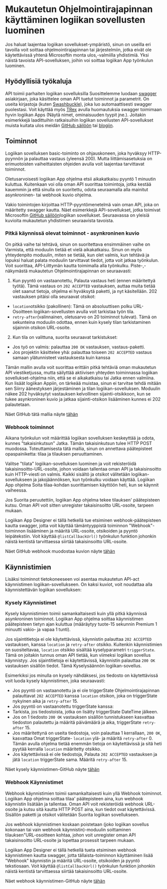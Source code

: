 <properties 
    pageTitle="Luo Ohjelmointirajapinnan logiikan sovellukset" 
    description="Mukautetun Ohjelmointirajapinnan käyttäminen logiikan sovellusten luominen" 
    authors="jeffhollan" 
    manager="dwrede" 
    editor="" 
    services="logic-apps" 
    documentationCenter=""/>

<tags
    ms.service="logic-apps"
    ms.workload="integration"
    ms.tgt_pltfrm="na"
    ms.devlang="na" 
    ms.topic="article"
    ms.date="10/18/2016"
    ms.author="jehollan"/>
    
# <a name="creating-a-custom-api-to-use-with-logic-apps"></a>Mukautetun Ohjelmointirajapinnan käyttäminen logiikan sovellusten luominen

Jos haluat laajentaa logiikan sovellukset-ympäristö, sinun on useilla eri tavoilla voit soittaa ohjelmointirajapinnan tai järjestelmiin, jotka eivät ole käytettävissä yhtenä Microsoftin monta ulos,-valmiilla yhdistimiä.  Yksi näistä tavoista API-sovelluksen, joihin voi soittaa logiikan App työnkulun luominen.

## <a name="helpful-tools"></a>Hyödyllisiä työkaluja

API toimii parhaiten logiikan sovelluksilla Suosittelemme luodaan [swagger](http://swagger.io) asiakirjaan, joka käsittelee oman API tuetut toiminnot ja parametrit.  On useita kirjastoja (kuten [Swashbuckle](https://github.com/domaindrivendev/Swashbuckle)), joka luo automaattisesti swagger puolestasi.  Voit käyttää myös [TRex](https://github.com/nihaue/TRex) avulla huomautuksia swagger toimimaan hyvin logiikan Apps (Näytä nimet, ominaisuuden tyypit jne.).  Joitakin esimerkkejä laadittuihin ratkaisuihin logiikan sovellusten API-sovellukset muista kuitata ulos meidän [GitHub säilöön](http://github.com/logicappsio) tai [blogiin](http://aka.ms/logicappsblog).

## <a name="actions"></a>Toiminnot

Logiikan sovelluksen basic-toiminto on ohjauskoneen, joka hyväksyy HTTP-pyynnön ja palauttaa vastaus (yleensä 200).  Mutta liittämisasetuksia on erimuotoisten vaiheittaisten ohjeiden avulla voit laajentaa tarvittavat toiminnot.

Oletusarvoisesti logiikan App ohjelma etsii aikakatkaisu pyyntö 1 minuutin kuluttua.  Kuitenkaan voi olla oman API suorittaa toimintoja, jotka kestää kauemmin ja että sinulla on suoritettu, odota seuraamalla alla mainitut asynkroninen- tai webhook kuvio ohjelma.

Vakio toimintojen kirjoittaa HTTP-pyyntömenetelmä vain oman API, joka on määritetty swagger kautta.  Näet esimerkkejä API-sovellukset, jotka toimivat Microsoftin [GitHub säilöön](https://github.com/logicappsio)logiikan sovellukset.  Seuraavassa on yleisiä kuvioita mukautetun yhdistimen seuraavista tavoista.

### <a name="long-running-actions---async-pattern"></a>Pitkä käynnissä olevat toiminnot - asynkroninen kuvio

On pitkä vaihe tai tehtävä, sinun on suoritettava ensimmäinen vaihe on Varmista, että moduulin tietää et vielä aikakatkaisu. Sinun on myös yhteydenpito moduulin, miten se tietää, kun olet valmis, kun tehtävä ja lopuksi haluat palata moduulin tarvittavat tiedot, jotta voit jatkaa työnkulun. Voit suorittaa, API-Liittymän kautta toimimalla alla työnkulku. Piste-,-näkymästä mukautetun Ohjelmointirajapinnan on seuraavasti:

1. Kun pyyntö on vastaanotettu, Palauta vastaus heti (ennen määritettyä työtä). Tämä vastaus on `202 ACCEPTED` vastauksen, auttaa muita tietää olet saanut tietoja, ohjelma ei hyväksytä paketti, ja nyt käsitellään. 202 vastauksen pitäisi olla seuraavat otsikot: 
 * `location`otsikko (pakollinen): Tämä on absoluuttisen polku URL-Osoitteen logiikan-sovellusten avulla voit tarkistaa työn tila.
 * `retry-after`(valinnainen, oletusarvo on 20 toiminnot tulevat). Tämä on sekunteina moduulin odottaa, ennen kuin kysely tilan tarkistaminen sijainnin otsikon URL-osoite.

2. Kun tila on valittuna, suorita seuraavat tarkistukset: 
 * Jos työ on valmis: palauttaa `200 OK` vastauksen, vastaus-paketti.
 * Jos projektin käsittelee yhä: palauttaa toiseen `202 ACCEPTED` vastaus samaan ylätunnisteet vastauksesta kuin kanssa

Tämän mallin avulla voit suorittaa erittäin pitkä tehtäviä oman mukautetun API viestiketjussa, mutta säilyttää aktiivisen yhteyden toiminnassa logiikan sovellukset-ohjelma niin, että se ei aikakatkaisu tai Jatka ennen valmiina. Kun lisäät logiikan Appiin, on tärkeää muistaa, sinun ei tarvitse tehdä mitään sen Siirry äänestyksen järjestäminen ja tilan logiikan-sovelluksen. Moduulin näkee 202 hyväksytyt vastauksen kelvollinen sijainti-otsikkoon, kun se tukee asynkroninen kuvio ja jatkaa sijainti-otsikon lisääminen kunnes ei 202 palautetaan.

Näet GitHub tätä mallia näyte [tähän](https://github.com/jeffhollan/LogicAppsAsyncResponseSample)

### <a name="webhook-actions"></a>Webhook toiminnot

Aikana työnkulun voit määrittää logiikan sovelluksen keskeyttää ja odota, kunnes "takaisinkutsun" Jatka.  Tämän takaisinkutsun tulee HTTP POST muodossa.  Toteuttamisesta tätä mallia, sinun on annettava päätepisteet opaspainiketta: tilaa ja tilauksen peruuttaminen.

Valitse "tilata" logiikan-sovelluksen luominen ja voit rekisteröidä takaisinsoitto-URL-osoite, johon voidaan tallentaa oman API ja takaisinsoitto kuin HTTP-viesti on valmis.  Kaikki sisältö ja otsikot välitetään logiikan-sovellukseen ja jakojäännöksen, kun työnkulku voidaan käyttää.  Logiikan App ohjelma Soita tilaa-kohdan suorittamisen käyttöön heti, kun se käynnit vaiheessa.

Jos Suorita peruutettiin, logiikan App ohjelma tekee tilauksen' päätepisteen kutsu.  Oman API voit sitten unregister takaisinsoitto URL-osoite, tarpeen mukaan.

Logiikan App Designer ei tällä hetkellä tue etsiminen webhook-päätepisteen kautta swagger, jotta voit käyttää tämäntyyppistä toiminnon "Webhook"-toiminnon lisääminen ja määritä URL-osoite, otsikoiden ja pyyntö leipätekstiin.  Voit käyttää `@listCallbackUrl()` työnkulun funktion johonkin näistä kentistä tarvittaessa siirtää takaisinsoitto URL-osoite.

Näet GitHub webhook muodostaa kuvion näyte [tähän](https://github.com/jeffhollan/LogicAppTriggersExample/blob/master/LogicAppTriggers/Controllers/WebhookTriggerController.cs)

## <a name="triggers"></a>Käynnistimien

Lisäksi toiminnot tietokoneeseen voi asentaa mukautetun API-act käynnistimen logiikan-sovellukseen.  On kaksi kuviot, voit noudattaa alla käynnistettävän logiikan sovelluksen:

### <a name="polling-triggers"></a>Kysely Käynnistimet

Kysely käynnistimien toimii samankaltaisesti kuin yllä pitkä käynnissä asynkroninen toiminnot.  Logiikan App ohjelma soittaa käynnistimen päätepisteen tietyn ajan kuluttua (määräytyy tuote-15 sekunnin Premium 1 minuutti vakio- ja vapaa 1 tunti).

Jos sijaintitietoja ei ole käytettävissä, käynnistin palauttaa `202 ACCEPTED` vastauksen, kanssa `location` ja `retry-after` otsikko.  Kuitenkin käynnistimien on suositeltavaa, `location` otsikko sisältää kyselyparametri `triggerState`.  Tämä on joitakin tunnus oman API tietää, kun viimeksi logiikan sovellus käynnistyy.  Jos sijaintitietoja ei käytettävissä, käynnistin palauttaa `200 OK` vastauksen sisällön tiedot.  Tämä Kyselysäännön logiikan-sovellus.

Esimerkiksi jos minulla on kysely nähdäksesi, jos tiedosto on käytettävissä voit luoda kysely käynnistimen, joka seuraavasti:

* Jos pyyntö on vastaanotettu ja ei ole triggerState Ohjelmointirajapinnan palauttavat `202 ACCEPTED` kanssa `location` otsikon, joka on triggerState nykyinen aika ja `retry-after` 15.
* Jos pyyntö on vastaanotettu triggerState kanssa:
 * Tarkista, jos tiedostoista, jotka on lisätty triggerState DateTime jälkeen. 
  * Jos on 1 tiedosto `200 OK` vastauksen sisällön tunnistukseen kasvattaa tiedoston palautettu ja määritä päivämäärä ja aika, triggerState `retry-after` 15.
  * Jos määritettynä on useita tiedostoja, voin palauttaa 1 kerrallaan, `200 OK`, kasvattaa Omat triggerState- `location` ylä- ja määritä `retry-after` 0.  Tämän avulla ohjelma tietää enemmän tietoja on käytettävissä ja sitä heti pyytää kerralla `location` määritetty otsikko.
  * Jos käytettävissä ei ole tiedostoja, Palauta `202 ACCEPTED` vastauksen ja jätä `location` triggerState sama.  Määritä `retry-after` 15.

Näet kysely käynnistimen-GitHub näyte [tähän](https://github.com/jeffhollan/LogicAppTriggersExample/tree/master/LogicAppTriggers)

### <a name="webhook-triggers"></a>Webhook Käynnistimet

Webhook käynnistimien toimii samankaltaisesti kuin yllä Webhook toiminnot.  Logiikan App ohjelma soittaa tilaa' päätepisteen aina, kun webhook käynnistin lisätään ja tallentaa.  Oman API voit rekisteröidä webhook URL-osoite ja kutsu sitä kautta HTTP POST aina, kun tiedot ovat käytettävissä.  Sisällön paketti ja otsikot välitetään Suorita logiikan sovellukseen.

Jos webhook käynnistimen koskaan poistetaan (joko logiikan sovellus kokonaan tai vain webhook käynnistin)-moduulin soittaminen tilauksen"URL-osoitteen kohtaa, johon voit unregister oman API takaisinsoitto URL-osoite ja lopettaa prosessit tarpeen mukaan.

Logiikan App Designer ei tällä hetkellä tueta etsiminen webhook käynnistimen kautta swagger, jotta tällaista-toiminnon käyttäminen lisää "Webhook" käynnistin ja määritä URL-osoite, otsikoiden ja pyyntö tekstiosaan.  Voit käyttää `@listCallbackUrl()` työnkulun funktion johonkin näistä kentistä tarvittaessa siirtää takaisinsoitto URL-osoite.

Näet webhook käynnistimen-GitHub näyte [tähän](https://github.com/jeffhollan/LogicAppTriggersExample/tree/master/LogicAppTriggers)